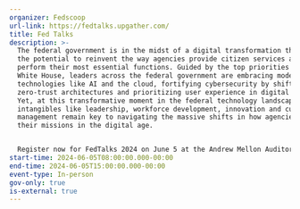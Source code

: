 ```yaml
---
organizer: Fedscoop
url-link: https://fedtalks.upgather.com/
title: Fed Talks
description: >-
  The federal government is in the midst of a digital transformation that has
  the potential to reinvent the way agencies provide citizen services and
  perform their most essential functions. Guided by the top priorities of the
  White House, leaders across the federal government are embracing modern
  technologies like AI and the cloud, fortifying cybersecurity by shifting to
  zero-trust architectures and prioritizing user experience in digital services.
  Yet, at this transformative moment in the federal technology landscape,
  intangibles like leadership, workforce development, innovation and cultural
  management remain key to navigating the massive shifts in how agencies serve
  their missions in the digital age.


  Register now for FedTalks 2024 on June 5 at the Andrew Mellon Auditorium in downtown Washington, D.C. Hosted by FedScoop, FedTalks is the largest annual gathering of C-level executives, leaders and innovators from the government and tech communities. Now in its 15th year, FedTalks brings together more than 1,000 of the country’s most influential leaders for one day of discussion, exploring ways technology and people can transform government and our nation.
start-time: 2024-06-05T08:00:00.000-00:00
end-time: 2024-06-05T15:00:00.000-00:00
event-type: In-person
gov-only: true
is-external: true
---
```

